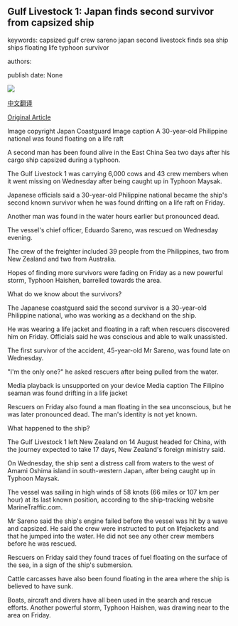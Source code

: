 ## Gulf Livestock 1: Japan finds second survivor from capsized ship

keywords: capsized gulf crew sareno japan second livestock finds sea ship ships floating life typhoon survivor

authors: 

publish date: None

![](https://ichef.bbci.co.uk/news/1024/branded_news/77C8/production/_114246603_hi063166588.jpg)

[中文翻译](Gulf%20Livestock%201%3A%20Japan%20finds%20second%20survivor%20from%20capsized%20ship_zh.md)

[Original Article](https://www.bbc.com/news/world-asia-54030073)

Image copyright Japan Coastguard Image caption A 30-year-old Philippine national was found floating on a life raft

A second man has been found alive in the East China Sea two days after his cargo ship capsized during a typhoon.

The Gulf Livestock 1 was carrying 6,000 cows and 43 crew members when it went missing on Wednesday after being caught up in Typhoon Maysak.

Japanese officials said a 30-year-old Philippine national became the ship's second known survivor when he was found drifting on a life raft on Friday.

Another man was found in the water hours earlier but pronounced dead.

The vessel's chief officer, Eduardo Sareno, was rescued on Wednesday evening.

The crew of the freighter included 39 people from the Philippines, two from New Zealand and two from Australia.

Hopes of finding more survivors were fading on Friday as a new powerful storm, Typhoon Haishen, barrelled towards the area.

What do we know about the survivors?

The Japanese coastguard said the second survivor is a 30-year-old Philippine national, who was working as a deckhand on the ship.

He was wearing a life jacket and floating in a raft when rescuers discovered him on Friday. Officials said he was conscious and able to walk unassisted.

The first survivor of the accident, 45-year-old Mr Sareno, was found late on Wednesday.

"I'm the only one?" he asked rescuers after being pulled from the water.

Media playback is unsupported on your device Media caption The Filipino seaman was found drifting in a life jacket

Rescuers on Friday also found a man floating in the sea unconscious, but he was later pronounced dead. The man's identity is not yet known.

What happened to the ship?

The Gulf Livestock 1 left New Zealand on 14 August headed for China, with the journey expected to take 17 days, New Zealand's foreign ministry said.

On Wednesday, the ship sent a distress call from waters to the west of Amami Oshima island in south-western Japan, after being caught up in Typhoon Maysak.

The vessel was sailing in high winds of 58 knots (66 miles or 107 km per hour) at its last known position, according to the ship-tracking website MarineTraffic.com.

Mr Sareno said the ship's engine failed before the vessel was hit by a wave and capsized. He said the crew were instructed to put on lifejackets and that he jumped into the water. He did not see any other crew members before he was rescued.

Rescuers on Friday said they found traces of fuel floating on the surface of the sea, in a sign of the ship's submersion.

Cattle carcasses have also been found floating in the area where the ship is believed to have sunk.

Boats, aircraft and divers have all been used in the search and rescue efforts. Another powerful storm, Typhoon Haishen, was drawing near to the area on Friday.